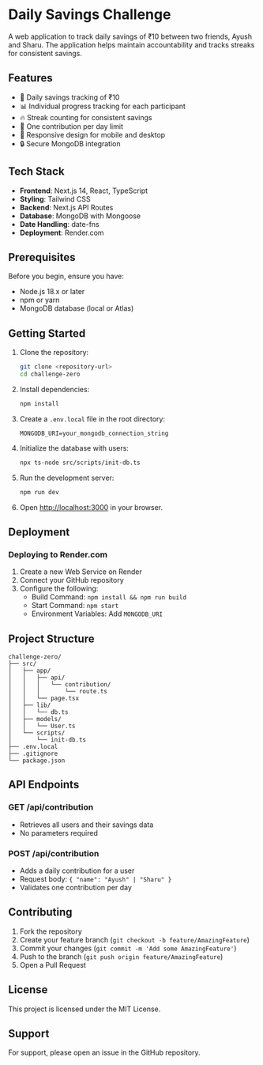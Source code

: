 # Daily Savings Challenge

A web application to track daily savings of ₹10 between two friends, Ayush and Sharu. The application helps maintain accountability and tracks streaks for consistent savings.

## Features

- 🎯 Daily savings tracking of ₹10
- 📊 Individual progress tracking for each participant
- 🔥 Streak counting for consistent savings
- 📅 One contribution per day limit
- 📱 Responsive design for mobile and desktop
- 🔒 Secure MongoDB integration

## Tech Stack

- **Frontend**: Next.js 14, React, TypeScript
- **Styling**: Tailwind CSS
- **Backend**: Next.js API Routes
- **Database**: MongoDB with Mongoose
- **Date Handling**: date-fns
- **Deployment**: Render.com

## Prerequisites

Before you begin, ensure you have:
- Node.js 18.x or later
- npm or yarn
- MongoDB database (local or Atlas)

## Getting Started

1. Clone the repository:
   ```bash
   git clone <repository-url>
   cd challenge-zero
   ```

2. Install dependencies:
   ```bash
   npm install
   ```

3. Create a `.env.local` file in the root directory:
   ```env
   MONGODB_URI=your_mongodb_connection_string
   ```

4. Initialize the database with users:
   ```bash
   npx ts-node src/scripts/init-db.ts
   ```

5. Run the development server:
   ```bash
   npm run dev
   ```

6. Open [http://localhost:3000](http://localhost:3000) in your browser.

## Deployment

### Deploying to Render.com

1. Create a new Web Service on Render
2. Connect your GitHub repository
3. Configure the following:
   - Build Command: `npm install && npm run build`
   - Start Command: `npm start`
   - Environment Variables: Add `MONGODB_URI`

## Project Structure

```
challenge-zero/
├── src/
│   ├── app/
│   │   ├── api/
│   │   │   └── contribution/
│   │   │       └── route.ts
│   │   └── page.tsx
│   ├── lib/
│   │   └── db.ts
│   ├── models/
│   │   └── User.ts
│   └── scripts/
│       └── init-db.ts
├── .env.local
├── .gitignore
└── package.json
```

## API Endpoints

### GET /api/contribution
- Retrieves all users and their savings data
- No parameters required

### POST /api/contribution
- Adds a daily contribution for a user
- Request body: `{ "name": "Ayush" | "Sharu" }`
- Validates one contribution per day

## Contributing

1. Fork the repository
2. Create your feature branch (`git checkout -b feature/AmazingFeature`)
3. Commit your changes (`git commit -m 'Add some AmazingFeature'`)
4. Push to the branch (`git push origin feature/AmazingFeature`)
5. Open a Pull Request

## License

This project is licensed under the MIT License.

## Support

For support, please open an issue in the GitHub repository.
